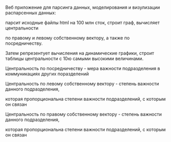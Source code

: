 Веб приложение для парсинга данных, моделирования и визулизации распарсенных данных:

парсит исходные файлы html на 100 млн сток, строит граф, вычисляет центральности 

по правому и левому собственному вектору, а также по посредничеству.

Затем репрезентует вычисления на динамические графики, строит таблицы центральности с 10ю
самыми высокими величинами. 


Центральность по посредничеству - мера важности подразделения в коммуникациях других поразделений


Центральность по левому собственному вектору - степень важности данного подразделения,

которая пропорциональна степени важности подразделений, с которым он связан


Центральность по правому собственному вектору - степень важности данного подразделения,

которая пропорциональна степени важности подразделений, с которым он связан
